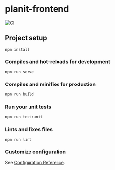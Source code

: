 # planit-frontend

[![CI](https://github.com/Eyad-Wahdan/PlanIt-Frontend/actions/workflows/ci.yml/badge.svg)](https://github.com/Eyad-Wahdan/PlanIt-Frontend/actions/workflows/ci.yml)

## Project setup
```
npm install
```

### Compiles and hot-reloads for development
```
npm run serve
```

### Compiles and minifies for production
```
npm run build
```

### Run your unit tests
```
npm run test:unit
```

### Lints and fixes files
```
npm run lint
```

### Customize configuration
See [Configuration Reference](https://cli.vuejs.org/config/).
